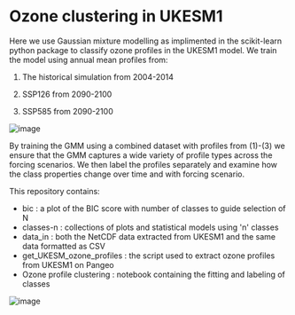 # Ozone clustering in UKESM1
Here we use Gaussian mixture modelling as implimented in the scikit-learn python package to classify ozone profiles in the UKESM1 model. We train the model using annual mean profiles from:

1. The historical simulation from 2004-2014

2. SSP126 from 2090-2100

3. SSP585 from 2090-2100

![image](https://user-images.githubusercontent.com/11757453/116451791-d9d0ef80-a854-11eb-89a6-6c1874e23415.png)

By training the GMM using a combined dataset with profiles from (1)-(3) we ensure that the GMM captures a wide variety of profile types across the forcing scenarios. We then label the profiles separately and examine how the class properties change over time and with forcing scenario.

This repository contains:

* bic : a plot of the BIC score with number of classes to guide selection of N
* classes-n : collections of plots and statistical models using 'n' classes
* data_in : both the NetCDF data extracted from UKESM1 and the same data formatted as CSV
* get_UKESM_ozone_profiles : the script used to extract ozone profiles from UKESM1 on Pangeo
* Ozone profile clustering : notebook containing the fitting and labeling of classes

![image](https://user-images.githubusercontent.com/11757453/116451823-e5241b00-a854-11eb-80a0-cf98f1fc8127.png)
